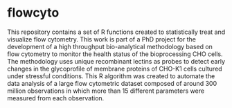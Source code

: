 # flowcyto
This repository contains a set of R functions created to statistically treat and visualize flow cytometry. 
This work is part of a PhD project for the development of a high throughput bio-analytical methodology based on flow cytometry to monitor the health status of the bioprocessing CHO cells. 
The methodology uses unique recombinant lectins as probes to detect early changes in the glycoprofile of membrane proteins of CHO-K1 cells cultured under stressful conditions.
This R algorithm was created to automate the data analysis of a large flow cytometric dataset composed of around 300 million observations in which more than 15 different parameters were measured from each observation.

